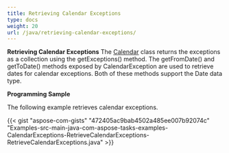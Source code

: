 ```yaml
---
title: Retrieving Calendar Exceptions
type: docs
weight: 20
url: /java/retrieving-calendar-exceptions/
---
```


**Retrieving Calendar Exceptions**
The [Calendar](https://apireference.aspose.com/tasks/java/com.aspose.tasks/Calendar) class returns the exceptions as a collection using the getExceptions() method. The getFromDate() and getToDate() methods exposed by CalendarException are used to retrieve dates for calendar exceptions. Both of these methods support the Date data type. 

**Programming Sample**

The following example retrieves calendar exceptions.

{{< gist "aspose-com-gists" "472405ac9bab4502a485ee007b92074c" "Examples-src-main-java-com-aspose-tasks-examples-CalendarExceptions-RetrieveCalendarExceptions-RetrieveCalendarExceptions.java" >}}
